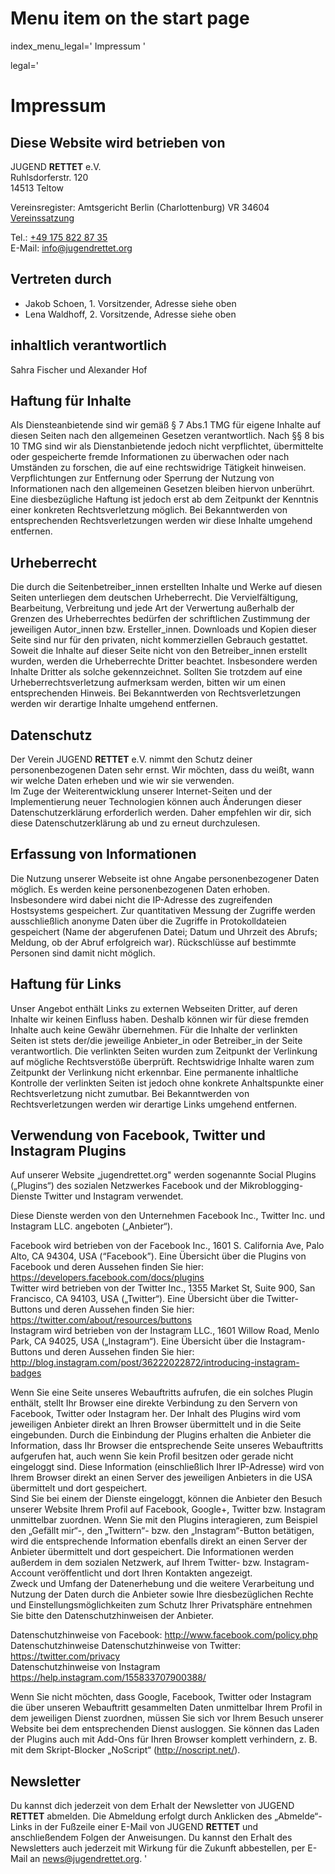 # Menu item on the start page
index_menu_legal='
Impressum
'

legal='
# Impressum

## Diese Website wird betrieben von

JUGEND **RETTET** e.V.  
Ruhlsdorferstr. 120  
14513 Teltow  

Vereinsregister: Amtsgericht Berlin (Charlottenburg) VR 34604  
[Vereinssatzung](../f/files/Vereinssatzung_v1.pdf)  

Tel.: [+49 175 822 87 35](tel:+491758228735)  
E-Mail: <info@jugendrettet.org>

## Vertreten durch

* Jakob Schoen, 1. Vorsitzender, Adresse siehe oben  
* Lena Waldhoff, 2. Vorsitzende, Adresse siehe oben

## inhaltlich verantwortlich

Sahra Fischer und Alexander Hof  

## Haftung für Inhalte

Als Diensteanbietende sind wir gemäß § 7 Abs.1 TMG für eigene Inhalte auf diesen Seiten nach den allgemeinen Gesetzen verantwortlich. Nach §§ 8 bis 10 TMG sind wir als Dienstanbietende jedoch nicht verpflichtet, übermittelte oder gespeicherte fremde Informationen zu überwachen oder nach Umständen zu forschen, die auf eine rechtswidrige Tätigkeit hinweisen. Verpflichtungen zur Entfernung oder Sperrung der Nutzung von Informationen nach den allgemeinen Gesetzen bleiben hiervon unberührt. Eine diesbezügliche Haftung ist jedoch erst ab dem Zeitpunkt der Kenntnis einer konkreten Rechtsverletzung möglich. Bei Bekanntwerden von entsprechenden Rechtsverletzungen werden wir diese Inhalte umgehend entfernen.

## Urheberrecht

Die durch die Seitenbetreiber_innen erstellten Inhalte und Werke auf diesen Seiten unterliegen dem deutschen Urheberrecht. Die Vervielfältigung, Bearbeitung, Verbreitung und jede Art der Verwertung außerhalb der Grenzen des Urheberrechtes bedürfen der schriftlichen Zustimmung der jeweiligen Autor_innen bzw. Ersteller_innen. Downloads und Kopien dieser Seite sind nur für den privaten, nicht kommerziellen Gebrauch gestattet. Soweit die Inhalte auf dieser Seite nicht von den Betreiber_innen erstellt wurden, werden die Urheberrechte Dritter beachtet. Insbesondere werden Inhalte Dritter als solche gekennzeichnet. Sollten Sie trotzdem auf eine Urheberrechtsverletzung aufmerksam werden, bitten wir um einen entsprechenden Hinweis. Bei Bekanntwerden von Rechtsverletzungen werden wir derartige Inhalte umgehend entfernen.

## Datenschutz

Der Verein JUGEND **RETTET** e.V. nimmt den Schutz deiner personenbezogenen Daten sehr ernst. Wir möchten, dass du weißt, wann wir welche Daten erheben und wie wir sie verwenden.  
Im Zuge der Weiterentwicklung unserer Internet-Seiten und der Implementierung neuer Technologien können auch Änderungen dieser Datenschutzerklärung erforderlich werden. Daher empfehlen wir dir, sich diese Datenschutzerklärung ab und zu erneut durchzulesen.

## Erfassung von Informationen

Die Nutzung unserer Webseite ist ohne Angabe personenbezogener Daten möglich. Es werden keine personenbezogenen Daten erhoben. Insbesondere wird dabei nicht die IP-Adresse des zugreifenden Hostsystems gespeichert. Zur quantitativen Messung der Zugriffe werden ausschließlich anonyme Daten über die Zugriffe in Protokolldateien gespeichert (Name der abgerufenen Datei; Datum und Uhrzeit des Abrufs; Meldung, ob der Abruf erfolgreich war). Rückschlüsse auf bestimmte Personen sind damit nicht möglich.

## Haftung für Links

Unser Angebot enthält Links zu externen Webseiten Dritter, auf deren Inhalte wir keinen Einfluss haben. Deshalb können wir für diese fremden Inhalte auch keine Gewähr übernehmen. Für die Inhalte der verlinkten Seiten ist stets der/die jeweilige Anbieter_in oder Betreiber_in der Seite verantwortlich. Die verlinkten Seiten wurden zum Zeitpunkt der Verlinkung auf mögliche Rechtsverstöße überprüft. Rechtswidrige Inhalte waren zum Zeitpunkt der Verlinkung nicht erkennbar. Eine permanente inhaltliche Kontrolle der verlinkten Seiten ist jedoch ohne konkrete Anhaltspunkte einer Rechtsverletzung nicht zumutbar. Bei Bekanntwerden von Rechtsverletzungen werden wir derartige Links umgehend entfernen.

## Verwendung von Facebook, Twitter und Instagram Plugins

Auf unserer Website „jugendrettet.org" werden sogenannte Social Plugins („Plugins“) des sozialen Netzwerkes Facebook und der Mikroblogging-Dienste Twitter und Instagram verwendet. 

Diese Dienste werden von den Unternehmen Facebook Inc., Twitter Inc. und Instagram LLC. angeboten („Anbieter“).  

Facebook wird betrieben von der Facebook Inc., 1601 S. California Ave, Palo Alto, CA 94304, USA (“Facebook”). Eine Übersicht über die Plugins von Facebook und deren Aussehen finden Sie hier: <https://developers.facebook.com/docs/plugins>  
Twitter wird betrieben von der Twitter Inc., 1355 Market St, Suite 900, San Francisco, CA 94103, USA („Twitter“). Eine Übersicht über die Twitter-Buttons und deren Aussehen finden Sie hier: <https://twitter.com/about/resources/buttons>  
Instagram wird betrieben von der Instagram LLC., 1601 Willow Road, Menlo Park, CA 94025, USA („Instagram“). Eine Übersicht über die Instagram-Buttons und deren Aussehen finden Sie hier: <http://blog.instagram.com/post/36222022872/introducing-instagram-badges>  

Wenn Sie eine Seite unseres Webauftritts aufrufen, die ein solches Plugin enthält, stellt Ihr Browser eine direkte Verbindung zu den Servern von Facebook, Twitter oder Instagram her. Der Inhalt des Plugins wird vom jeweiligen Anbieter direkt an Ihren Browser übermittelt und in die Seite eingebunden. Durch die Einbindung der Plugins erhalten die Anbieter die Information, dass Ihr Browser die entsprechende Seite unseres Webauftritts aufgerufen hat, auch wenn Sie kein Profil besitzen oder gerade nicht eingeloggt sind. Diese Information (einschließlich Ihrer IP-Adresse) wird von Ihrem Browser direkt an einen Server des jeweiligen Anbieters in die USA übermittelt und dort gespeichert.  
Sind Sie bei einem der Dienste eingeloggt, können die Anbieter den Besuch unserer Website Ihrem Profil auf Facebook, Google+, Twitter bzw. Instagram unmittelbar zuordnen. Wenn Sie mit den Plugins interagieren, zum Beispiel den „Gefällt mir“-, den „Twittern“- bzw. den „Instagram“-Button betätigen, wird die entsprechende Information ebenfalls direkt an einen Server der Anbieter übermittelt und dort gespeichert. Die Informationen werden außerdem in dem sozialen Netzwerk, auf Ihrem Twitter- bzw. Instagram-Account veröffentlicht und dort Ihren Kontakten angezeigt.  
Zweck und Umfang der Datenerhebung und die weitere Verarbeitung und Nutzung der Daten durch die Anbieter sowie Ihre diesbezüglichen Rechte und Einstellungsmöglichkeiten zum Schutz Ihrer Privatsphäre entnehmen Sie bitte den Datenschutzhinweisen der Anbieter.  

Datenschutzhinweise von Facebook: <http://www.facebook.com/policy.php>  
Datenschutzhinweise Datenschutzhinweise von Twitter: <https://twitter.com/privacy>  
Datenschutzhinweise von Instagram <https://help.instagram.com/155833707900388/>  

Wenn Sie nicht möchten, dass Google, Facebook, Twitter oder Instagram die über unseren Webauftritt gesammelten Daten unmittelbar Ihrem Profil in dem jeweiligen Dienst zuordnen, müssen Sie sich vor Ihrem Besuch unserer Website bei dem entsprechenden Dienst ausloggen. Sie können das Laden der Plugins auch mit Add-Ons für Ihren Browser komplett verhindern, z. B. mit dem Skript-Blocker „NoScript“ (<http://noscript.net/>).

## Newsletter
Du kannst dich jederzeit von dem Erhalt der Newsletter von JUGEND **RETTET** abmelden. Die Abmeldung erfolgt durch Anklicken des „Abmelde“-Links in der Fußzeile einer E-Mail von JUGEND **RETTET** und anschließendem Folgen der Anweisungen. Du kannst den Erhalt des Newsletters auch jederzeit mit Wirkung für die Zukunft abbestellen, per E-Mail an <news@jugendrettet.org>.
'

